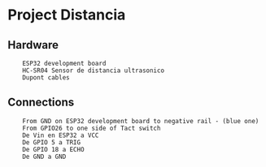#       Project Distancia

##      Hardware

        ESP32 development board
        HC-SR04 Sensor de distancia ultrasonico
        Dupont cables

##      Connections

        From GND on ESP32 development board to negative rail - (blue one)
        From GPIO26 to one side of Tact switch
        De Vin en ESP32 a VCC
        De GPIO 5 a TRIG
        De GPIO 18 a ECHO
        De GND a GND

